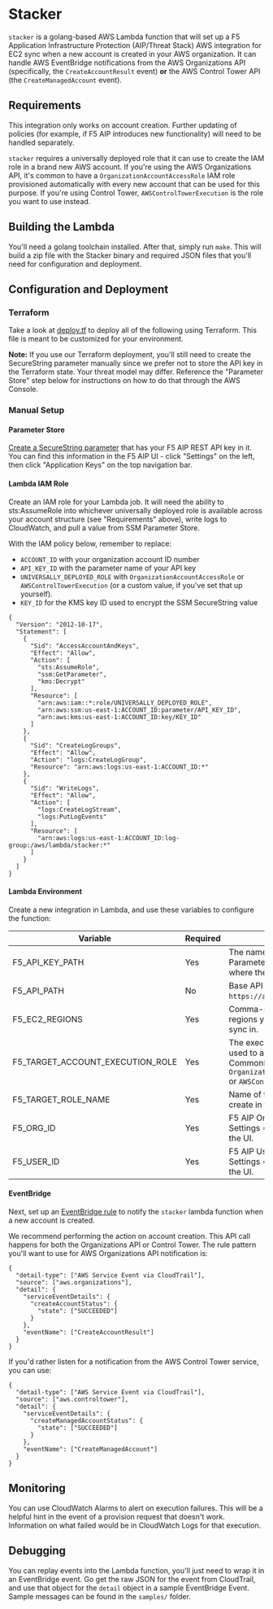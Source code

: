 # Stacker
`stacker` is a golang-based AWS Lambda function that will set up a F5 Application Infrastructure Protection (AIP/Threat Stack) AWS integration for EC2 sync when a new account is created in your AWS organization. It can handle AWS EventBridge notifications from the AWS Organizations API (specifically, the `CreateAccountResult` event) **or** the AWS Control Tower API (the `CreateManagedAccount` event).

## Requirements
This integration only works on account creation. Further updating of policies (for example, if F5 AIP introduces new functionality) will need to be handled separately.

`stacker` requires a universally deployed role that it can use to create the IAM role in a brand new AWS account. If you're using the AWS Organizations API, it's common to have a `OrganizationAccountAccessRole` IAM role provisioned automatically with every new account that can be used for this purpose. If you're using Control Tower, `AWSControlTowerExecution` is the role you want to use instead. 

## Building the Lambda

You'll need a golang toolchain installed. After that, simply run `make`. This will build a zip file with the Stacker binary and required JSON files that you'll need for configuration and deployment.

## Configuration and Deployment

### Terraform
Take a look at [deploy.tf](deploy.tf) to deploy all of the following using Terraform. This file is meant to be customized for your environment.

**Note:** If you use our Terraform deployment, you'll still need to create the SecureString parameter manually since we prefer not to store the API key in the Terraform state. Your threat model may differ. Reference the "Parameter Store" step below for instructions on how to do that through the AWS Console.

### Manual Setup

#### Parameter Store
[Create a SecureString parameter](https://console.aws.amazon.com/systems-manager/parameters/create) that has your F5 AIP REST API key in it. You can find this information in the F5 AIP UI - click "Settings" on the left, then click "Application Keys" on the top navigation bar.

#### Lambda IAM Role
Create an IAM role for your Lambda job. It will need the ability to sts:AssumeRole into whichever universally deployed role is available across your account structure (see "Requirements" above), write logs to CloudWatch, and pull a value from SSM Parameter Store.

With the IAM policy below, remember to replace:
* `ACCOUNT_ID` with your organization account ID number
* `API_KEY_ID` with the parameter name of your API key
* `UNIVERSALLY_DEPLOYED_ROLE` with `OrganizationAccountAccessRole` or `AWSControlTowerExecution` (or a custom value, if you've set that up yourself).
* `KEY_ID` for the KMS key ID used to encrypt the SSM SecureString value
```
{
  "Version": "2012-10-17",
  "Statement": [
    {
      "Sid": "AccessAccountAndKeys",
      "Effect": "Allow",
      "Action": [
        "sts:AssumeRole",
        "ssm:GetParameter",
        "kms:Decrypt"
      ],
      "Resource": [
        "arn:aws:iam::*:role/UNIVERSALLY_DEPLOYED_ROLE",
        "arn:aws:ssm:us-east-1:ACCOUNT_ID:parameter/API_KEY_ID",
        "arn:aws:kms:us-east-1:ACCOUNT_ID:key/KEY_ID"
      ]
    },
    {
      "Sid": "CreateLogGroups",
      "Effect": "Allow",
      "Action": "logs:CreateLogGroup",
      "Resource": "arn:aws:logs:us-east-1:ACCOUNT_ID:*"
    },
    {
      "Sid": "WriteLogs",
      "Effect": "Allow",
      "Action": [
        "logs:CreateLogStream",
        "logs:PutLogEvents"
      ],
      "Resource": [
        "arn:aws:logs:us-east-1:ACCOUNT_ID:log-group:/aws/lambda/stacker:*"
      ]
    }
  ]
}
```

#### Lambda Environment
Create a new integration in Lambda, and use these variables to configure the function:

| Variable                         | Required | Description                                                                   |
|----------------------------------|----------|-------------------------------------------------------------------------------|
| F5_API_KEY_PATH                  | Yes      | The name of the SSM Parameter Store variable where the API key is stored.     |
| F5_API_PATH                      | No       | Base API URL. Defaults to `https://api.threatstack.com`.                      |
| F5_EC2_REGIONS                   | Yes      | Comma-separated list of regions you want to use EC2 sync in. |
| F5_TARGET_ACCOUNT_EXECUTION_ROLE | Yes      | The execution role that will be used to add an IAM Role. Commonly `OrganizationAccountAccessRole` or `AWSControlTowerExecution`. |
| F5_TARGET_ROLE_NAME              | Yes      | Name of the role you want to create in the target account.                    |
| F5_ORG_ID                        | Yes      | F5 AIP Organization ID - check Settings => Application Keys in the UI.  |
| F5_USER_ID                       | Yes      | F5 AIP User ID - check Settings => Application Keys in the UI.          |

#### EventBridge
Next, set up an [EventBridge rule](https://console.aws.amazon.com/events/home?region=us-east-1#/rules/create) to notify the `stacker` lambda function when a new account is created. 

We recommend performing the action on account creation. This API call happens for both the Organizations API or Control Tower. The rule pattern you'll want to use for AWS Organizations API notification is: 
```
{
  "detail-type": ["AWS Service Event via CloudTrail"],
  "source": ["aws.organizations"],
  "detail": {
    "serviceEventDetails": {
      "createAccountStatus": {
        "state": ["SUCCEEDED"]
      }
    },
    "eventName": ["CreateAccountResult"]
  }
}
```

If you'd rather listen for a notification from the AWS Control Tower service, you can use:
```
{
  "detail-type": ["AWS Service Event via CloudTrail"],
  "source": ["aws.controltower"],
  "detail": {
    "serviceEventDetails": {
      "createManagedAccountStatus": {
        "state": ["SUCCEEDED"]
      }
    },
    "eventName": ["CreateManagedAccount"]
  }
}
```

## Monitoring
You can use CloudWatch Alarms to alert on execution failures. This will be a helpful hint in the event of a provision request that doesn't
work. Information on what failed would be in CloudWatch Logs for that execution.

## Debugging
You can replay events into the Lambda function, you'll just need to wrap it in an EventBridge event. Go get the raw JSON for the event from
CloudTrail, and use that object for the `detail` object in a sample EventBridge Event. Sample messages can be found in the `samples/` folder.